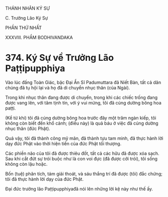 THÁNH NHÂN KÝ SỰ

C. Trưởng Lão Ký Sự

PHẦN THỨ NHẤT

XXXVIII. PHẨM BODHIVANDAKA

# 374. Ký Sự về Trưởng Lão Paṭṭipupphiya

Vào lúc đấng Toàn Giác, bậc Đại Ẩn Sĩ Padumuttara đã Niết Bàn, tất cả dân chúng đã tụ hội lại và họ đã di chuyển nhục thân (của Ngài).

Trong khi nhục thân đang được di chuyển, trong khi các chiếc trống đang được vang lên, với tâm tịnh tín, với ý vui mừng, tôi đã cúng dường bông hoa paṭṭi.

(Kể từ khi) tôi đã cúng dường bông hoa trước đây một trăm ngàn kiếp, tôi không còn biết đến khổ cảnh; (điều này) là quả báu ở việc đã cúng dường nhục thân (đức Phật).

Quả vậy, tôi đã thành công mỹ mãn, đã thành tựu tam minh, đã thực hành lời dạy đức Phật vào thời hiện tiền của đức Phật tối thượng.

Các phiền não của tôi đã được thiêu đốt, tất cả các hữu đã được xóa sạch. Sau khi cắt đứt sự trói buộc như là con voi đực (đã được cởi trói), tôi sống không còn lậu hoặc.

Bốn (tuệ) phân tích, tám giải thoát, và sáu thắng trí đã được (tôi) đắc chứng; tôi đã thực hành lời dạy của đức Phật.

Đại đức trưởng lão Paṭṭipupphiyađã nói lên những lời kệ này như thế ấy.
